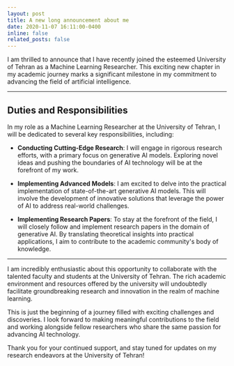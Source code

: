 ```yaml
---
layout: post
title: A new long announcement about me
date: 2020-11-07 16:11:00-0400
inline: false
related_posts: false
---
```



I am thrilled to announce that I have recently joined the esteemed University of Tehran as a Machine Learning Researcher. This exciting new chapter in my academic journey marks a significant milestone in my commitment to advancing the field of artificial intelligence.

---

## Duties and Responsibilities

In my role as a Machine Learning Researcher at the University of Tehran, I will be dedicated to several key responsibilities, including:

- **Conducting Cutting-Edge Research**: I will engage in rigorous research efforts, with a primary focus on generative AI models. Exploring novel ideas and pushing the boundaries of AI technology will be at the forefront of my work.

- **Implementing Advanced Models**: I am excited to delve into the practical implementation of state-of-the-art generative AI models. This will involve the development of innovative solutions that leverage the power of AI to address real-world challenges.

- **Implementing Research Papers**: To stay at the forefront of the field, I will closely follow and implement research papers in the domain of generative AI. By translating theoretical insights into practical applications, I aim to contribute to the academic community's body of knowledge.

---

I am incredibly enthusiastic about this opportunity to collaborate with the talented faculty and students at the University of Tehran. The rich academic environment and resources offered by the university will undoubtedly facilitate groundbreaking research and innovation in the realm of machine learning.

This is just the beginning of a journey filled with exciting challenges and discoveries. I look forward to making meaningful contributions to the field and working alongside fellow researchers who share the same passion for advancing AI technology.

Thank you for your continued support, and stay tuned for updates on my research endeavors at the University of Tehran!
